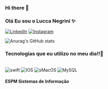### Hi there 👋
### Olá Eu sou o Lucca Negrini ✨

[![LinkedIn](https://img.shields.io/badge/LinkedIn-0077B5?style=for-the-badge&logo=linkedin&logoColor=white)](https://www.linkedin.com/in/lucca-negrini-1073a41b7/)
[![Instagram](https://img.shields.io/badge/Instagram-E4405F?style=for-the-badge&logo=instagram&logoColor=white)](https://www.instagram.com/luccanegrini/)

![Anurag's GitHub stats](https://github-readme-stats.vercel.app/api?username=luccanegrini&show_icons=true&theme=dark)

### Tecnologias que eu utilizo no meu dia!!💖

<div style = "dispaly: inline_block"><br/>

<img align="center" alt= "swift" src ="https://img.shields.io/badge/Swift-FA7343?style=for-the-badge&logo=swift&logoColor=white">
<img align="center" alt= "IOS" src ="https://img.shields.io/badge/iOS-000000?style=for-the-badge&logo=ios&logoColor=white">
<img align="center" alt= "sMacOS" src ="https://img.shields.io/badge/mac%20os-000000?style=for-the-badge&logo=apple&logoColor=white">
<img align="center" alt= "MySQL" src ="https://img.shields.io/badge/MySQL-00000F?style=for-the-badge&logo=mysql&logoColor=white">


 #### ESPM Sistemas de Informação
